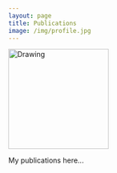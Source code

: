 ```yaml
---
layout: page
title: Publications
image: /img/profile.jpg
---
```


<img src="/img/profile.jpg" alt="Drawing" style="width: 200px;"/>

My publications here...
